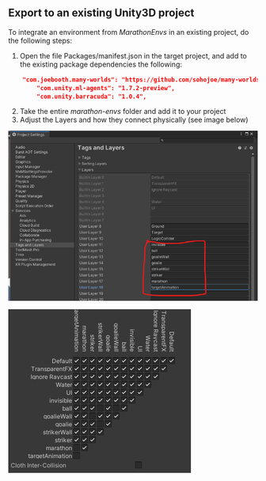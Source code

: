 


## Export to an existing Unity3D project

To integrate an environment from *MarathonEnvs* in an existing project, do the following steps: 

1. Open the file Packages/manifest.json in the target project, and add to the existing package dependencies the following:

```json
    "com.joebooth.many-worlds": "https://github.com/sohojoe/many-worlds.git?path=/com.joebooth.many-worlds#v1.1.0",
	    "com.unity.ml-agents": "1.7.2-preview",
	    "com.unity.barracuda": "1.0.4",
```

2. Take the entire *marathon-envs* folder and add it to your project
3. Adjust the Layers and how they connect physically (see image below)

![Layers2add](.\img\2.1.layers2add_highlight.png)
	
![Physics Set up](.\img\2.2.physics2set-up.png)

